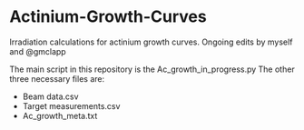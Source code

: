 # Actinium-Growth-Curves
Irradiation calculations for actinium growth curves. Ongoing edits by myself and @gmclapp

The main script in this repository is the Ac_growth_in_progress.py
The other three necessary files are:
 - Beam data.csv
 - Target measurements.csv
 - Ac_growth_meta.txt
